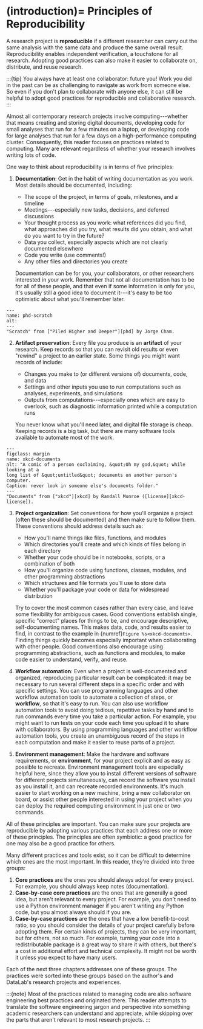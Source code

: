 <!--
(introduction)=
Introduction
============

This chapter introduces reproducibility and puts forward five principles for
reproducibility. It also briefly addresses how reproducibility relates to and
facilitates collaboration.


Principles of Reproducibility
-----------------------------
-->

(introduction)=
Principles of Reproducibility
=============================

A research project is **reproducible** if a different researcher can carry out
the same analysis with the same data and produce the same overall result.
Reproducibility enables independent verification, a touchstone for all
research. Adopting good practices can also make it easier to collaborate on,
distribute, and reuse research.

:::{tip}
You always have at least one collaborator: future you! Work you did in the past
can be as challenging to navigate as work from someone else. So even if you
don't plan to collaborate with anyone else, it can still be helpful to adopt
good practices for reproducible and collaborative research.
:::

Almost all contemporary research projects involve computing---whether that
means creating and storing digital documents, developing code for small
analyses that run for a few minutes on a laptop, or developing code for large
analyses that run for a few days on a high-performance computing cluster.
Consequently, this reader focuses on practices related to computing. Many are
relevant regardless of whether your research involves writing lots of code.

One way to think about reproducibility is in terms of five principles:

1. **Documentation**: Get in the habit of writing documentation as you work.
   Most details should be documented, including:

    + The scope of the project, in terms of goals, milestones, and a timeline
    + Meetings---especially new tasks, decisions, and deferred discussions
    + Your thought process as you work: what references did you find, what
      approaches did you try, what results did you obtain, and what do you want
      to try in the future?
    + Data you collect, especially aspects which are not clearly documented
      elsewhere
    + Code you write (use comments!)
    + Any other files and directories you create

   Documentation can be for you, your collaborators, or other researchers
   interested in your work. Remember that not all documentation has to be for
   all of these people, and that even if some information is only for you, it's
   usually still a good idea to document it---it's easy to be too optimistic
   about what you'll remember later.

```{figure} ../img/phd_scratch.gif
---
name: phd-scratch
alt:
---
"Scratch" from ["Piled Higher and Deeper"][phd] by Jorge Cham.
```

[phd]: https://www.phdcomics.com/

2. **Artifact preservation**: Every file you produce is an **artifact** of your
   research. Keep records so that you can revisit old results
   or even "rewind" a project to an earlier state. Some things you might want
   records of include:

   + Changes you make to (or different versions of) documents, code, and data
   + Settings and other inputs you use to run computations such as analyses,
     experiments, and simulations
   + Outputs from computations---especially ones which are easy to overlook,
     such as diagnostic information printed while a computation runs

   You never know what you'll need later, and digital file storage is cheap.
   Keeping records is a big task, but there are many software tools available
   to automate most of the work.

```{figure} ../img/xkcd_documents.png
---
figclass: margin
name: xkcd-documents
alt: "A comic of a person exclaiming, &quot;Oh my god,&quot; while looking at a
long list of &quot;untitled&quot; documents on another person's computer.
Caption: never look in someone else's documents folder."
---
"Documents" from ["xkcd"][xkcd] by Randall Munroe ([license][xkcd-license]).
```

[xkcd]: https://xkcd.com/
[xkcd-license]: https://xkcd.com/license.html

3. **Project organization**: Set conventions for how you'll organize a project
   (often these should be documented) and then make sure to follow them.
   These conventions should address details such as:

    + How you'll name things like files, functions, and modules
    + Which directories you'll create and which kinds of files belong in each
      directory
    + Whether your code should be in notebooks, scripts, or a combination of
      both
    + How you'll organize code using functions, classes, modules, and other
      programming abstractions
    + Which structures and file formats you'll use to store data
    + Whether you'll package your code or data for widespread distribution

    Try to cover the most common cases rather than every case, and leave some
    flexibility for ambiguous cases. Good conventions establish single,
    specific "correct" places for things to be, and encourage descriptive,
    self-documenting names. This makes data, code, and results easier to find,
    in contrast to the example in {numref}`Figure %s<xkcd-documents>`. Finding
    things quickly becomes especially important when collaborating with other
    people. Good conventions also encourage using programming abstractions,
    such as functions and modules, to make code easier to understand, verify,
    and reuse.

4. **Workflow automation**: Even when a project is well-documented and
   organized, reproducing particular result can be complicated: it may be
   necessary to run several different steps in a specific order and with
   specific settings. You can use programming languages and other workflow
   automation tools to automate a collection of steps, or **workflow**, so that
   it's easy to run. You can also use workflow automation tools to avoid doing
   tedious, repetitive tasks by hand and to run commands every time you take a
   particular action. For example, you might want to run tests on your code
   each time you upload it to share with collaborators. By using programming
   languages and other workflow automation tools, you create an unambiguous
   record of the steps in each computation and make it easier to reuse parts of
   a project.

5. **Environment management**: Make the hardware and software requirements, or
   **environment**, for your project explicit and as easy as possible to
   recreate. Environment management tools are especially helpful here, since
   they allow you to install different versions of software for different
   projects simultaneously, can record the software you install as you install
   it, and can recreate recorded environments. It's much easier to start
   working on a new machine, bring a new collaborator on board, or assist other
   people interested in using your project when you can deploy the required
   computing environment in just one or two commands.

All of these principles are important. You can make sure your projects are
reproducible by adopting various practices that each address one or more of
these principles. The principles are often symbiotic: a good practice for one
may also be a good practice for others.

Many different practices and tools exist, so it can be difficult to determine
which ones are the most important. In this reader, they're divided into three
groups:

1. **Core practices** are the ones you should always adopt for every project.
   For example, you should always keep notes (documentation).
2. **Case-by-case core practices** are the ones that are generally a good idea,
   but aren't relevant to every project. For example, you don't need to use a
   Python environment manager if you aren't writing any Python code, but you
   almost always should if you are.
3. **Case-by-case practices** are the ones that have a low benefit-to-cost
   ratio, so you should consider the details of your project carefully before
   adopting them. For certain kinds of projects, they can be very important,
   but for others, not so much. For example, turning your code into a
   redistributable package is a great way to share it with others, but there's
   a cost in additional effort and technical complexity. It might not be worth
   it unless you expect to have many users.

Each of the next three chapters addresses one of these groups. The practices
were sorted into these groups based on the author's and DataLab's research
projects and experiences.

:::{note}
Most of the practices related to managing code are also software engineering
best practices and originated there. This reader attempts to translate the
software engineering jargon and perspective into something academic researchers
can understand and appreciate, while skipping over the parts that aren't
relevant to most research projects.
:::


<!--
On Collaboration
----------------
-->
